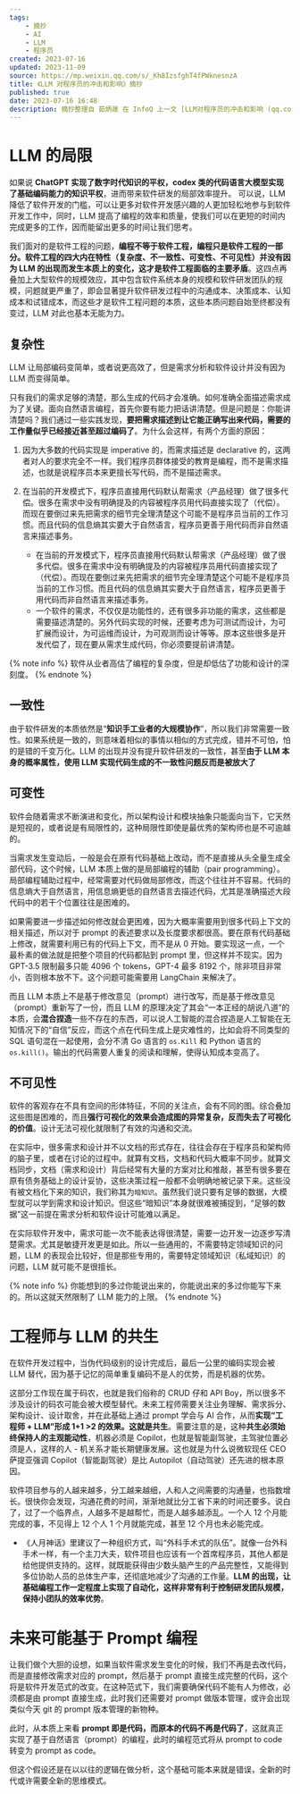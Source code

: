 ```yaml
---
tags:
    - 摘抄
    - AI
    - LLM
    - 程序员
created: 2023-07-16
updated: 2023-11-09
source: https://mp.weixin.qq.com/s/_Kh8IzsfghT4fPWknesnzA
title: 《LLM 对程序员的冲击和影响》摘抄
published: true
date: 2023-07-16 16:48
description: 摘抄整理自 茹炳晟 在 InfoQ 上一文 [LLM对程序员的冲击和影响 (qq.com)](https://mp.weixin.qq.com/s/_kh8izsfght4fpwknesnza)
---
```


# LLM 的局限

如果说 **ChatGPT 实现了数字时代知识的平权，codex 类的代码语言大模型实现了基础编码能力的知识平权**，进而带来软件研发的局部效率提升。 可以说，LLM 降低了软件开发的门槛，可以让更多对软件开发感兴趣的人更加轻松地参与到软件开发工作中，同时，LLM 提高了编程的效率和质量，使我们可以在更短的时间内完成更多的工作，因而能留出更多的时间让我们思考。

我们面对的是软件工程的问题，**编程不等于软件工程，编程只是软件工程的一部分。软件工程的四大内在特性（复杂度、不一致性、可变性、不可见性）并没有因为 LLM 的出现而发生本质上的变化，这才是软件工程面临的主要矛盾**。这四点再叠加上大型软件的规模效应，其中包含软件系统本身的规模和软件研发团队的规模，问题就更严重了，即会显著提升软件研发过程中的沟通成本、决策成本、认知成本和试错成本，而这些才是软件工程问题的本质，这些本质问题自始至终都没有变过，LLM 对此也基本无能为力。

## 复杂性

LLM 让局部编码变简单，或者说更高效了，但是需求分析和软件设计并没有因为 LLM 而变得简单。

只有我们的需求足够的清楚，那么生成的代码才会准确。如何准确全面描述需求成为了关键。面向自然语言编程，首先你要有能力把话讲清楚。但是问题是：你能讲清楚吗？我们通过一些实践发现，**要把需求描述到让它能正确写出来代码，需要的工作量似乎已经接近甚至超过编码了**。为什么会这样，有两个方面的原因：

1. 因为大多数的代码实现是 imperative 的，而需求描述是 declarative 的，这两者对人的要求完全不一样。我们程序员群体接受的教育是编程，而不是需求描述，也就是说程序员本来更擅长写代码，而不是描述需求。
2. 在当前的开发模式下，程序员直接用代码默认帮需求（产品经理）做了很多代偿。很多在需求中没有明确提及的内容被程序员用代码直接实现了（代偿）。而现在要倒过来先把需求的细节完全理清楚这个可能不是程序员当前的工作习惯。而且代码的信息熵其实要大于自然语言，程序员更善于用代码而非自然语言来描述事务。

   - 在当前的开发模式下，程序员直接用代码默认帮需求（产品经理）做了很多代偿。很多在需求中没有明确提及的内容被程序员用代码直接实现了（代偿）。而现在要倒过来先把需求的细节完全理清楚这个可能不是程序员当前的工作习惯。而且代码的信息熵其实要大于自然语言，程序员更善于用代码而非自然语言来描述事务。
   - 一个软件的需求，不仅仅是功能性的，还有很多非功能的需求，这些都是需要描述清楚的。另外代码实现的时候，还要考虑为可测试而设计，为可扩展而设计，为可运维而设计，为可观测而设计等等。原本这些很多是开发代偿了，现在要从需求生成代码，你必须要提前讲清楚。

{% note info %}
软件从业者高估了编程的复杂度，但是却低估了功能和设计的深刻度。
{% endnote %}

## 一致性

由于软件研发的本质依然是“**知识手工业者的大规模协作**”，所以我们非常需要一致性。如果系统是一致的，则意味着相似的事情以相似的方式完成，错并不可怕，怕的是错的千变万化。LLM 的出现并没有提升软件研发的一致性，甚至**由于 LLM 本身的概率属性，使用 LLM 实现代码生成的不一致性问题反而是被放大了**

## 可变性

软件会随着需求不断演进和变化，所以架构设计和模块抽象只能面向当下，它天然是短视的，或者说是有局限性的，这种局限性即使是最优秀的架构师也是不可逾越的。

当需求发生变动后，一般是会在原有代码基础上改动，而不是直接从头全量生成全部代码，这个时候，LLM 本质上做的是局部编程的辅助（pair programming）。局部编程辅助过程中，经常需要对代码做局部修改，而这个往往并不容易。代码的信息熵大于自然语言，用信息熵更低的自然语言去描述代码，尤其是准确描述大段代码中的若干个位置往往是困难的。

如果需要进一步描述如何修改就会更困难，因为大概率需要用到很多代码上下文的相关描述，所以对于 prompt 的表述要求以及长度要求都很高。要在原有代码基础上修改，就需要利用已有的代码上下文，而不是从 0 开始。要实现这一点，一个最朴素的做法就是把整个项目的代码都贴到 prompt 里，但这样并不现实。因为 GPT-3.5 限制最多只能 4096 个 tokens，GPT-4 最多 8192 个，除非项目非常小，否则根本放不下。这个问题可能需要用 LangChain 来解决了。

而且 LLM 本质上不是基于修改意见（prompt）进行改写，而是基于修改意见（prompt）重新写了一份，而且 LLM 的原理决定了其会“一本正经的胡说八道”的本质，会**混合捏造**一些不存在的东西，可以说人工智能的混合捏造是人工智能在无知情况下的“自信”反应，而这个点在代码生成上是灾难性的，比如会将不同类型的 SQL 语句混在一起使用，会分不清 Go 语言的 `os.Kill` 和 Python 语言的 `os.kill()`。输出的代码需要人重复的阅读和理解，使得认知成本变高了。

## 不可见性

软件的客观存在不具有空间的形体特征，不同的关注点，会有不同的图。综合叠加这些图是困难的，而且**强行可视化的效果会造成图的异常复杂，反而失去了可视化的价值**。设计无法可视化就限制了有效的沟通和交流。

在实际中，很多需求和设计并不以文档的形式存在，往往会存在于程序员和架构师的脑子里，或者在讨论的过程中。就算有文档，文档和代码大概率不同步。就算文档同步，文档（需求和设计）背后经常有大量的方案对比和推敲，甚至有很多要在原有债务基础上的设计妥协，这些决策过程一般都不会明确地被记录下来。这些没有被文档化下来的知识，我们称其为`暗知识`。虽然我们说只要有足够的数据，大模型就可以学到需求和设计知识。但这些“暗知识”本身就很难被捕捉到，“足够的数据”这一前提在需求分析和软件设计可能难以满足。

在实际软件开发中，需求可能一次不能表达得很清楚，需要一边开发一边逐步写清楚需求。尤其是敏捷开发更是如此。所以一些通用的，不需要特定领域知识的问题，LLM 的表现会比较好，但是那些专用的，需要特定领域知识（私域知识）的问题，LLM 就可能不是很擅长。

{% note info %}
你能想到的多过你能说出来的，你能说出来的多过你能写下来的。所以这就天然限制了 LLM 能力的上限。
{% endnote %}

# 工程师与 LLM 的共生

在软件开发过程中，当伪代码级别的设计完成后，最后一公里的编码实现会被 LLM 替代，因为基于记忆的简单重复编码不是人的优势，而是机器的优势。

这部分工作现在属于码农，也就是我们俗称的 CRUD 仔和 API Boy，所以很多不涉及设计的码农可能会被大模型替代。未来工程师需要关注业务理解、需求拆分、架构设计、设计取舍，并在此基础上通过 prompt 学会与 AI 合作，从而**实现“工程师 + LLM”形成 1+1 >2 的效果。这就是共生**。需要注意的是，这种**共生必须始终保持人的主观能动性**，机器必须是 Copilot，也就是智能副驾驶，主驾驶位置必须是人，这样的人 - 机关系才能长期健康发展。这也就是为什么说微软现任 CEO 萨提亚强调 Copilot（智能副驾驶）是比 Autopilot（自动驾驶）还先进的根本原因。

软件项目参与的人越来越多，分工越来越细，人和人之间需要的沟通量，也指数增长。很快你会发现，沟通花费的时间，渐渐地就比分工省下来的时间还要多。说白了，过了一个临界点，人越多不是越帮忙，而是人越多越添乱。一个人 12 个月能完成的事，不见得上 12 个人 1 个月就能完成，甚至 12 个月也未必能完成。

- 《人月神话》里建议了一种组织方式，叫“外科手术式的队伍”。就像一台外科手术一样，有一个主刀大夫，软件项目也应该有一个首席程序员，其他人都是给他提供支持的。这样，就既能获得由少数头脑产生的产品完整性，又能得到多位协助人员的总体生产率，还彻底地减少了沟通的工作量。**LLM 的出现，让基础编程工作一定程度上实现了自动化，这样非常有利于控制研发团队规模，保持小团队的效率优势**。

# 未来可能基于 Prompt 编程

让我们做个大胆的设想，如果当软件需求发生变化的时候，我们不再是去改代码，而是直接修改需求对应的 prompt，然后基于 prompt 直接生成完整的代码，这个将是软件开发范式的改变。在这种范式下，我们需要确保代码不能有人为修改，必须都是由 prompt 直接生成，此时我们还需要对 prompt 做版本管理，或许会出现类似今天 git 的 prompt 版本管理的新物种。

此时，从本质上来看 **prompt 即是代码，而原本的代码不再是代码了**，这就真正实现了基于自然语言（prompt）的编程，此时的编程范式将从 prompt to code 转变为 prompt as code。

但这个假设还是在以以往的逻辑在做分析，这个基础可能本来就是错误，全新的时代或许需要全新的思维模式。

